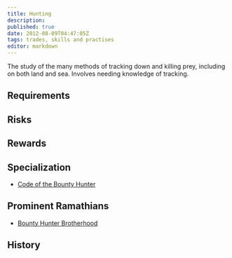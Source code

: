```yaml
---
title: Hunting
description:
published: true
date: 2012-08-09T04:47:05Z
tags: trades, skills and practises
editor: markdown
---
```


The study of the many methods of tracking down and killing prey, including on both land and sea. Involves needing knowledge of tracking.

## Requirements

## Risks

## Rewards

## Specialization

- [Code of the Bounty Hunter](/traditions/code-of-the-bounty-hunter)

## Prominent Ramathians

- [Bounty Hunter Brotherhood](/groups/bounty-hunter-brotherhood)

## History

